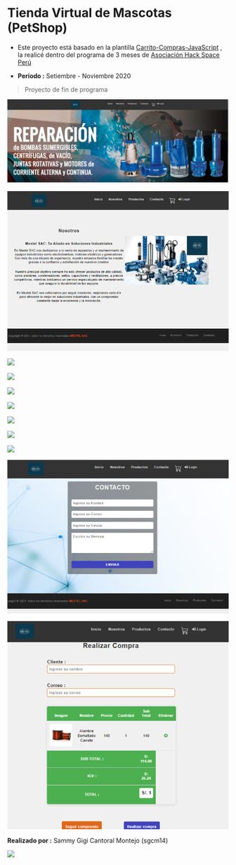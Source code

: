 Tienda Virtual de Mascotas (PetShop)
=============
- Este proyecto está basado en la plantilla [Carrito-Compras-JavaScript](https://github.com/erickcernarequejo/Carrito-Compras-JavaScript "Carrito-Compras-JavaScript") , la realicé dentro del programa de 3 meses de [Asociación Hack Space Perú](https://www.hackspace.pe/ "Asociación Hack Space Perú")

- **Periodo :** Setiembre - Noviembre 2020
> Proyecto de fin de programa

![](https://raw.githubusercontent.com/sgcm14/Tienda-Virtual/master/doc/index.png)

![](https://raw.githubusercontent.com/sgcm14/Tienda-Virtual/master/doc/nosotros.png)

![](https://raw.githubusercontent.com/sgcm14/Tienda-Virtual/master/doc/mascotas1.png)

![](https://raw.githubusercontent.com/sgcm14/Tienda-Virtual/master/doc/mascotas2.png)

![](https://raw.githubusercontent.com/sgcm14/Tienda-Virtual/master/doc/mascotas3.png)

![](https://raw.githubusercontent.com/sgcm14/Tienda-Virtual/master/doc/mascotas4.png)

![](https://raw.githubusercontent.com/sgcm14/Tienda-Virtual/master/doc/mascotas5.png)

![](https://raw.githubusercontent.com/sgcm14/Tienda-Virtual/master/doc/mascotas6.png)

![](https://raw.githubusercontent.com/sgcm14/Tienda-Virtual/master/doc/mascotas7.png)

![](https://raw.githubusercontent.com/sgcm14/Tienda-Virtual/master/doc/contacto.png)

![](https://raw.githubusercontent.com/sgcm14/Tienda-Virtual/master/doc/carrito.png)

**Realizado por :** Sammy Gigi Cantoral Montejo (sgcm14)

![](https://edteam-media.s3.amazonaws.com/users/avatar/16f3b00c-18cf-43f5-af5f-f9692fa3e5f1.jpg)